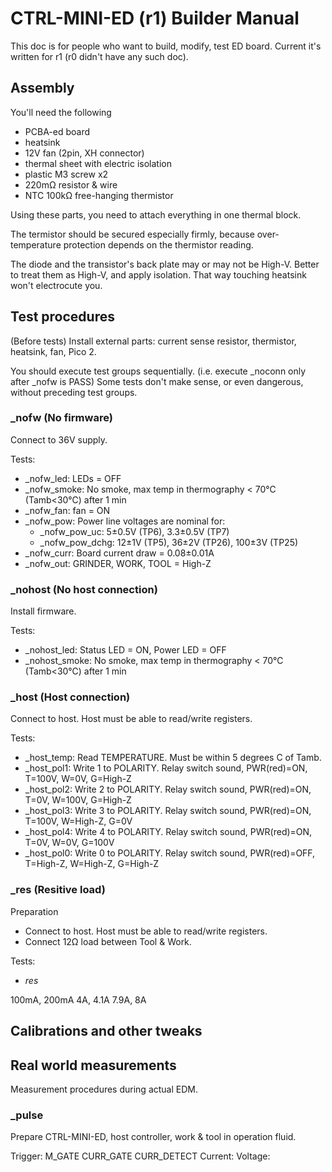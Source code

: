 # CTRL-MINI-ED (r1) Builder Manual

This doc is for people who want to build, modify, test ED board.
Current it's written for r1 (r0 didn't have any such doc).

## Assembly

You'll need the following
* PCBA-ed board
* heatsink
* 12V fan (2pin, XH connector)
* thermal sheet with electric isolation
* plastic M3 screw x2
* 220mΩ resistor & wire
* NTC 100kΩ free-hanging thermistor

Using these parts, you need to attach everything in one thermal block.

The termistor should be secured especially firmly,
because over-temperature protection depends on the thermistor reading.

The diode and the transistor's back plate may or may not be High-V.
Better to treat them as High-V, and apply isolation.
That way touching heatsink won't electrocute you.


## Test procedures

(Before tests)
Install external parts: current sense resistor, thermistor, heatsink, fan, Pico 2.

You should execute test groups sequentially. (i.e. execute _noconn only after _nofw is PASS)
Some tests don't make sense, or even dangerous, without preceding test groups.

### _nofw (No firmware)
Connect to 36V supply.

Tests:
* _nofw_led: LEDs = OFF
* _nofw_smoke: No smoke, max temp in thermography < 70℃ (Tamb<30℃) after 1 min
* _nofw_fan: fan = ON
* _nofw_pow: Power line voltages are nominal for:
  * _nofw_pow_uc: 5±0.5V (TP6), 3.3±0.5V (TP7)
  * _nofw_pow_dchg: 12±1V (TP5), 36±2V (TP26), 100±3V (TP25)
* _nofw_curr: Board current draw = 0.08±0.01A
* _nofw_out: GRINDER, WORK, TOOL = High-Z

### _nohost (No host connection)
Install firmware.

Tests:
* _nohost_led: Status LED = ON, Power LED = OFF
* _nohost_smoke: No smoke, max temp in thermography < 70℃ (Tamb<30℃) after 1 min

### _host (Host connection)
Connect to host. Host must be able to read/write registers.

Tests:
* _host_temp: Read TEMPERATURE. Must be within 5 degrees C of Tamb.
* _host_pol1: Write 1 to POLARITY. Relay switch sound, PWR(red)=ON, T=100V, W=0V, G=High-Z
* _host_pol2: Write 2 to POLARITY. Relay switch sound, PWR(red)=ON, T=0V, W=100V, G=High-Z
* _host_pol3: Write 3 to POLARITY. Relay switch sound, PWR(red)=ON, T=100V, W=High-Z, G=0V
* _host_pol4: Write 4 to POLARITY. Relay switch sound, PWR(red)=ON, T=0V, W=0V, G=100V
* _host_pol0: Write 0 to POLARITY. Relay switch sound, PWR(red)=OFF, T=High-Z, W=High-Z, G=High-Z

### _res (Resitive load)
Preparation
* Connect to host. Host must be able to read/write registers.
* Connect 12Ω load between Tool & Work.

Tests:
* _res_


100mA, 200mA
4A, 4.1A
7.9A, 8A

## Calibrations and other tweaks


## Real world measurements
Measurement procedures during actual EDM.

### _pulse
Prepare CTRL-MINI-ED, host controller, work & tool in operation fluid.

Trigger:
  M_GATE
  CURR_GATE
  CURR_DETECT
Current:
Voltage:

